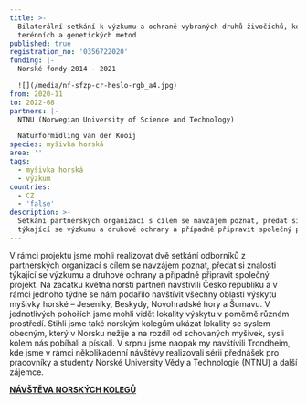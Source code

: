 ```yaml
---
title: >-
  Bilaterální setkání k výzkumu a ochraně vybraných druhů živočichů, kombinace
  terénních a genetických metod
published: true
registration_no: '0356722020'
funding: |-
  Norské fondy 2014 - 2021

  ![](/media/nf-sfzp-cr-heslo-rgb_a4.jpg)
from: 2020-11
to: 2022-08
partners: |-
  NTNU (Norwegian University of Science and Technology)

  Naturformidling van der Kooij
species: myšivka horská
area: ''
tags:
  - myšivka horská
  - výzkum
countries:
  - CZ
  - 'false'
description: >-
  Setkání partnerských organizací s cílem se navzájem poznat, předat si znalosti
  týkající se výzkumu a druhové ochrany a případně připravit společný projekt.
---
```

V rámci projektu jsme mohli realizovat dvě setkání odborníků z partnerských organizací s cílem se navzájem poznat, předat si znalosti týkající se výzkumu a druhové ochrany a případně připravit společný projekt.
Na začátku května norští partneři navštívili Česko republiku a v rámci jednoho týdne se nám podařilo navštívit všechny oblasti výskytu myšivky horské – Jeseníky, Beskydy, Novohradské hory a Šumavu. V jednotlivých pohořích jsme mohli vidět lokality výskytu v poměrně různém prostředí. Stihli jsme také norským kolegům ukázat lokality se syslem obecným, který v Norsku nežije a na rozdíl od schovaných myšivek, sysli kolem nás pobíhali a pískali. 
V srpnu jsme naopak my navštívili Trondheim, kde jsme v rámci několikadenní návštěvy realizovali sérii přednášek pro pracovníky a studenty Norské University Vědy a Technologie (NTNU) a další zájemce. 




**[**NÁVŠTĚVA NORSKÝCH KOLEGŮ**](/news/návštěva-norských-kolegů)**
